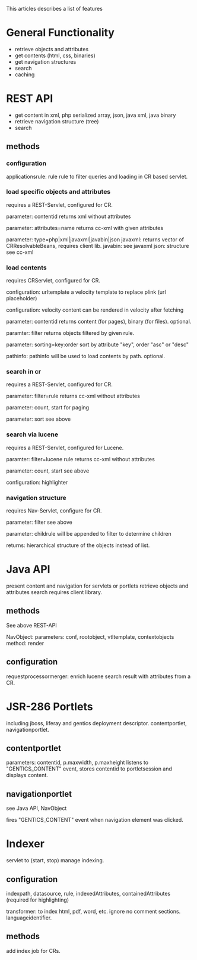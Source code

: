 This articles describes a list of features

# General Functionality #
  * retrieve objects and attributes
  * get contents (html, css, binaries)
  * get navigation structures
  * search
  * caching

# REST API #
  * get content in xml, php serialized array, json, java xml, java binary
  * retrieve navigation structure (tree)
  * search

## methods ##

### configuration ###
applicationsrule: rule
rule to filter queries and loading in CR based servlet.

### load specific objects and attributes ###
requires a REST-Servlet, configured for CR.

parameter: contentid
returns xml without attributes

parameter: attributes=name
returns cc-xml with given attributes

parameter: type=php|xml|javaxml|javabin|json
javaxml: returns vector of CRResolvableBeans, requires client lib.
javabin: see javaxml
json: structure see cc-xml


### load contents ###
requires CRServlet, configured for CR.

configuration: urltemplate
a velocity template to replace plink (url placeholder)

configuration: velocity
content can be rendered in velocity after fetching

parameter: contentid
returns content (for pages), binary (for files). optional.

paramter: filter
returns objects filtered by given rule.

parameter: sorting=key:order
sort by attribute "key", order "asc" or "desc"

pathinfo:
pathinfo will be used to load contents by path. optional.



### search in cr ###
requires a REST-Servlet, configured for CR.

parameter: filter=rule
returns cc-xml without attributes

parameter: count, start
for paging

parameter: sort
see above


### search via lucene ###
requires a REST-Servlet, configured for Lucene.

paramter: filter=lucene rule
returns cc-xml without attributes

parameter: count, start
see above

configuration: highlighter


### navigation structure ###
requires Nav-Servlet, configure for CR.

parameter: filter
see above

parameter: childrule
will be appended to filter to determine children

returns:
hierarchical structure of the objects instead of list.


# Java API #
present content and navigation for servlets or portlets
retrieve objects and attributes
search
requires client library.

## methods ##
See above REST-API

NavObject:
parameters: conf, rootobject, vtltemplate, contextobjects
method: render


## configuration ##
requestprocessormerger:
enrich lucene search result with attributes from a CR.



# JSR-286 Portlets #
including jboss, liferay and gentics deployment descriptor.
contentportlet, navigationportlet.

## contentportlet ##
parameters: contentid, p.maxwidth, p.maxheight
listens to "GENTICS\_CONTENT" event, stores contentid to portletsession and displays content.

## navigationportlet ##
see Java API, NavObject

fires "GENTICS\_CONTENT" event when navigation element was clicked.



# Indexer #
servlet to (start, stop) manage indexing.

## configuration ##
indexpath, datasource, rule, indexedAttributes, containedAttributes (required for highlighting)

transformer:
to index html, pdf, word, etc.
ignore no comment sections.
languageidentifier.

## methods ##
add index job for CRs.